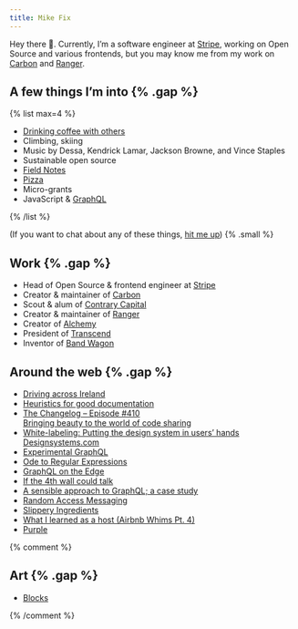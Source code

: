 ```yaml
---
title: Mike Fix
---
```


Hey there 👋. Currently, I’m a software engineer at [Stripe](https://stripe.com), working on Open Source and various frontends, but you may know me from my work on [Carbon](https://carbon.now.sh) and [Ranger](https://reporanger.com).

## A few things I’m into {% .gap %}

{% list max=4 %}

- [Drinking coffee with others](https://goo.gl/maps/VsJW2cLXMcGCWrgs5)
- Climbing, skiing
- Music by Dessa, Kendrick Lamar, Jackson Browne, and Vince Staples
- Sustainable open source
- [Field Notes](https://fieldnotesbrand.com)
- [Pizza](http://cheeseboardcollective.coop)
- Micro-grants
- JavaScript & [GraphQL](https://www.youtube.com/watch?v=d0xMqeVhlhQ)

{% /list %}

(If you want to chat about any of these things, [hit me up](mailto:mrfix84@gmail.com?subject=Let's%20chat!&body=Hey%20Mike%2C%0D%0AI%20saw%20the%20offer%20to%20chat%20on%20your%20website%2C%20and%20I%20thought%20I'd%20take%20you%20up%20on%20it!)) {% .small %}

## Work {% .gap %}

- Head of Open Source & frontend engineer at [Stripe](https://stripe.com)
- Creator & maintainer of [Carbon](https://carbon.now.sh)
- Scout & alum of [Contrary Capital](https://contrary.com)
- Creator & maintainer of [Ranger](https://reporanger.com)
- Creator of [Alchemy](https://dawnlabs.io/alchemy)
- President of [Transcend](https://transcenduw.com)
- Inventor of [Band Wagon](https://patents.google.com/patent/US9321503B2/en)

## Around the web {% .gap %}

- [Driving across Ireland](https://fixfix.substack.com/p/driving-across-ireland)
- [Heuristics for good documentation](https://fixfix.substack.com/p/heuristics-for-good-documentation)
- [The Changelog – Episode #410
  \
  Bringing beauty to the world of code sharing](https://changelog.com/podcast/410)
- [White-labeling: Putting the design system in users’ hands
  \
  Designsystems.com](https://www.designsystems.com/white-labeling-putting-the-design-system-in-users-hands/)
- [Experimental GraphQL](https://medium.com/open-graphql/experimental-graphql-73a433543331)
- [Ode to Regular Expressions](https://medium.com/@fixitup2/ode-to-regular-expressions-344a95be962c)
- [GraphQL on the Edge](https://quickbooks-engineering.intuit.com/graphql-on-the-edge-12b6d60064b0)
- [If the 4th wall could talk](https://medium.com/@fixitup2/if-the-4th-wall-could-talk-8bce109d90cc)
- [A sensible approach to GraphQL; a case study](https://medium.com/@fixitup2/a-sensible-approach-to-graphql-a-case-study-e29ba1ffe323)
- [Random Access Messaging](https://medium.com/@fixitup2/random-access-messaging-743c897a9d24)
- [Slippery Ingredients](https://medium.com/@fixitup2/slippery-616d2390aebb)
- [What I learned as a host (Airbnb Whims Pt. 4)](https://medium.com/@fixitup2/what-i-learned-as-a-host-airbnb-whims-pt-4-9f3a9c6f715b)
- [Purple](https://medium.com/@fixitup2/purple-6c6f21de5a7a)

{% comment %}

## Art {% .gap %}

- [Blocks](/blocks)

{% /comment %}
